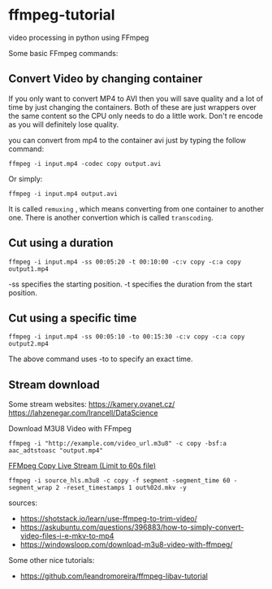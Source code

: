 # ffmpeg-tutorial
video processing in python using FFmpeg

Some basic FFmpeg commands:

## Convert Video by changing container

If you only want to convert MP4 to AVI then you will save quality and a lot of time by just changing the containers.
Both of these are just wrappers over the same content so the CPU only needs to do a little work.
Don't re encode as you will definitely lose quality.

you can convert from mp4 to the container avi just by typing the follow command:

`
ffmpeg -i input.mp4 -codec copy output.avi
`

Or simply:

`
ffmpeg -i input.mp4 output.avi
`

It is called `remuxing` , which means converting from one container to another one.  There is another convertion which is called `transcoding`.

## Cut using a duration

`
ffmpeg -i input.mp4 -ss 00:05:20 -t 00:10:00 -c:v copy -c:a copy output1.mp4
`

-ss specifies the starting position.
-t specifies the duration from the start position.

## Cut using a specific time

`
ffmpeg -i input.mp4 -ss 00:05:10 -to 00:15:30 -c:v copy -c:a copy output2.mp4
`

The above command uses -to to specify an exact time.

## Stream download

Some stream websites:
https://kamery.ovanet.cz/
https://lahzenegar.com/Irancell/DataScience

Download M3U8 Video with FFmpeg

`
ffmpeg -i "http://example.com/video_url.m3u8" -c copy -bsf:a aac_adtstoasc "output.mp4"
`

[FFMpeg Copy Live Stream (Limit to 60s file)](https://stackoverflow.com/questions/58909322/ffmpeg-copy-live-stream-limit-to-60s-file)

`
ffmpeg -i source_hls.m3u8 -c copy -f segment -segment_time 60 -segment_wrap 2 -reset_timestamps 1 out%02d.mkv -y
`

sources:
 - https://shotstack.io/learn/use-ffmpeg-to-trim-video/
 - https://askubuntu.com/questions/396883/how-to-simply-convert-video-files-i-e-mkv-to-mp4
 - https://windowsloop.com/download-m3u8-video-with-ffmpeg/

Some other nice tutorials:
 - https://github.com/leandromoreira/ffmpeg-libav-tutorial
 
